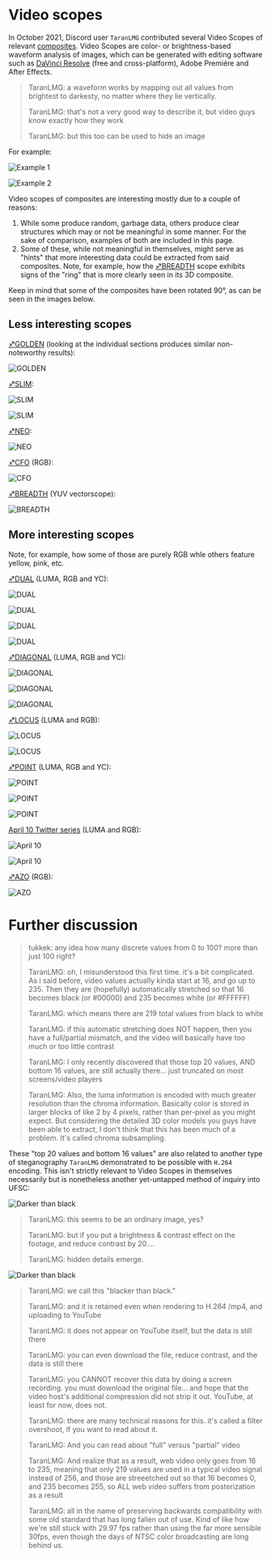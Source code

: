 # Video scopes

In October 2021, Discord user `TaranLMG` contributed several Video Scopes of relevant [composites](Composite_visual_overview "wikilink"). Video Scopes are color- or brightness-based waveform analysis of images, which can be generated with editing software such as [DaVinci Resolve](https://www.blackmagicdesign.com/products/davinciresolve/) (free and cross-platform), Adobe Premiére and After Effects.

> TaranLMG: a waveform works by mapping out all values from brightest to darkesty, no matter where they lie vertically.
> 
> TaranLMG: that's not a very good way to describe it, but video guys know exactly how they work
> 
> TaranLMG: but this too can be used to hide an image

For example:

![Example 1](/scopes/example1.png)

![Example 2](/scopes/example2.png)

Video scopes of composites are interesting mostly due to a couple of reasons:

1. While some produce random, garbage data, others produce clear structures which may or not be meaningful in some manner. For the sake of comparison, examples of both are included in this page.
2. Some of these, while not meaningful in themselves, might serve as "hints" that more interesting data could be extracted from said composites. Note, for example, how the [♐BREADTH](BREADTH "wikilink") scope exhibits signs of the "ring" that is more clearly seen in its 3D composite.

Keep in mind that some of the composites have been rotated 90°, as can be seen in the images below.

## Less interesting scopes

[♐GOLDEN](GOLDEN "wikilink") (looking at the individual sections produces similar non-noteworthy results):

![GOLDEN](/scopes/golden90.png)

[♐SLIM](SLIM "wikilink"):

![SLIM](/scopes/slim.png)

![SLIM](/scopes/slim90.png)

[♐NEO](NEO "wikilink"):

![NEO](/scopes/neo.png)

[♐CFO](CFO "wikilink") (RGB):

![CFO](/scopes/cforgb.png)

[♐BREADTH](BREADTH "wikilink") (YUV vectorscope):

![BREADTH](/scopes/breadthyuv.png)

## More interesting scopes

Note, for example, how some of those are purely RGB whle others feature yellow, pink, etc.

[♐DUAL](DUAL "wikilink") (LUMA, RGB and YC):

![DUAL](/scopes/dualluma.png)

![DUAL](/scopes/dualluma90.png)

![DUAL](/scopes/dualrgb.png)

![DUAL](/scopes/dualyc.png)

[♐DIAGONAL](DIAGONAL "wikilink") (LUMA, RGB and YC):

![DIAGONAL](/scopes/diagonalluma.png)

![DIAGONAL](/scopes/diagonalrgb.png)

![DIAGONAL](/scopes/diagonalyc.png)

[♐LOCUS](LOCUS "wikilink") (LUMA and RGB):

![LOCUS](/scopes/locusluma.png)

![LOCUS](/scopes/locusrgb.png)

[♐POINT](POINT "wikilink") (LUMA, RGB and YC):

![POINT](/scopes/pointluma.png)

![POINT](/scopes/pointrgb.png)

![POINT](/scopes/pointyc.png)

[April 10 Twitter series](April_10_twitter_series "wikilink") (LUMA and RGB):

![April 10](/scopes/april10luma.png)

![April 10](/scopes/april10rgb.png)

[♐AZO](AZO "wikilink") (RGB):

![AZO](/scopes/azorgb.png)

# Further discussion

> tukkek: any idea how many discrete values from 0 to 100? more than just 100 right?
> 
> TaranLMG: oh, I misunderstood this first time. it's a bit complicated. As i said before, video values actually kinda start at 16, and go up to 235. Then they are (hopefully) automatically stretched so that 16 becomes black (or #00000) and 235 becomes white (or #FFFFFF)
> 
> TaranLMG: which means there are 219 total values from black to white 
> 
> TaranLMG: if this automatic stretching does NOT happen, then you have a full/partial mismatch, and the video will basically have too much or too little contrast
> 
> TaranLMG: I only recently discovered that those top 20 values, AND bottom 16 values, are still actually there... just truncated on most screens/video players
> 
> TaranLMG: Also, the luma information is encoded with much greater resolution than the chroma information. Basically color is stored in larger blocks of like 2 by 4 pixels, rather than per-pixel as you might expect. But considering the detailed 3D color models you guys have been able to extract, I don't think that this has been much of a problem.  It's called chroma subsampling.

These "top 20 values and bottom 16 values" are also related to another type of steganography `TaranLMG` demonstrated to be possible with `H.264` encoding. This isn't strictly relevant to Video Scopes in themselves necessarily but is nonetheless another yet-untapped method of inquiry into UFSC:

![Darker than black](/scopes/darkerthanblack1.png)

> TaranLMG: this seems to be an ordinary image, yes?
> 
> TaranLMG: but if you put a brightness & contrast effect on the footage, and reduce contrast by 20....
> 
> TaranLMG: hidden details emerge.

![Darker than black](/scopes/darkerthanblack2.png)

> TaranLMG: we call this "blacker than black."
> 
> TaranLMG: and it is retained even when rendering to H.264 /mp4, and uploading to YouTube
> 
> TaranLMG: it does not appear on YouTube itself, but the data is still there
> 
> TaranLMG: you can even download the file, reduce contrast, and the data is still there
> 
> TaranLMG: you CANNOT recover this data by doing a screen recording. you must download the original file... and hope that the video host's additional compression did not strip it out. YouTube, at least for now, does not.
> 
> TaranLMG: there are many technical reasons for this. it's called a filter overshoot, if you want to read about it.
> 
> TaranLMG: And you can read about "full" versus "partial" video
> 
> TaranLMG: And realize that as a result, web video only goes from 16 to 235, meaning that only 219 values are used in a typical video signal instead of 256, and those are streeetched out so that 16 becomes 0, and 235 becomes 255, so ALL web video suffers from posterization as a result
> 
> TaranLMG: all in the name of preserving backwards compatibility with some old standard that has long fallen out of use. Kind of like how we're still stuck with 29.97 fps rather than using the far more sensible 30fps, even though the days of NTSC color broadcasting are long behind us.
